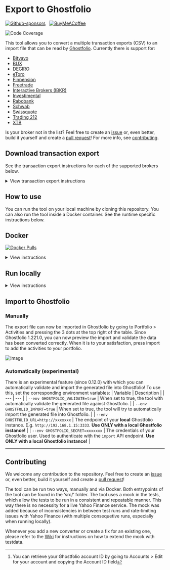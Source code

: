 # Export to Ghostfolio

[![Github-sponsors](https://img.shields.io/badge/sponsor-30363D?style=for-the-badge&logo=GitHub-Sponsors&logoColor=#EA4AAA)](https://github.com/sponsors/dickwolff) &nbsp;
[![BuyMeACoffee](https://img.shields.io/badge/Buy%20Me%20a%20Coffee-ffdd00?style=for-the-badge&logo=buy-me-a-coffee&logoColor=black)](https://www.buymeacoffee.com/dickw0lff) 

![Code Coverage](https://img.shields.io/endpoint?url=https://gist.githubusercontent.com/dickwolff/dd5dc24ffa62de59b3d836f856f48a10/raw/cov.json)

This tool allows you to convert a multiple transaction exports (CSV) to an import file that can be read by [Ghostfolio](https://github.com/ghostfolio/ghostfolio/). Currently there is support for:

- [Bitvavo](https://bitvavo.com)
- [BUX](https://bux.com)
- [DEGIRO](https://degiro.com)
- [eToro](https://www.etoro.com/)
- [Finpension](https://finpension.ch)
- [Freetrade](https://freetrade.io)
- [Interactive Brokers (IBKR)](https://www.interactivebrokers.com)
- [Investimental](https://www.investimental.ro/)
- [Rabobank](https://rabobank.nl)
- [Schwab](https://www.schwab.com)
- [Swissquote](https://en.swissquote.com/)
- [Trading 212](https://trading212.com)
- [XTB](https://www.xtb.com/int)

Is your broker not in the list? Feel free to create an [issue](https://github.com/dickwolff/Export-To-Ghostfolio/issues/new) or, even better, build it yourself and create a [pull request](https://github.com/dickwolff/Export-To-Ghostfolio/compare)! For more info, see [contributing](#contributing).

## Download transaction export

See the transaction export instructions for each of the supported brokers below.

<details>
<summary>View transaction export instructions</summary>

### Bitvavo

Login to your Bitvavo account and click on your name at the top-right. Next, click "Transaction history". Click the blue "Export" button at the to to create an export. Select one of the CSv options and again click "Export".

![Export instructions for Bitvavo](./assets/export-bitvavo.jpg)

## BUX
Open the app and go to "Account Value", and then "View History". Click the download icon in the top right corner to download your transaction history. The export will be sent to your email address. 

_Due to limitations by BUX, you can request up to 3 CSV exports per day!_.

### DEGIRO

Login to your DEGIRO account and create an export file (via Inbox > Account Overview, see image below). Choose the period from which you wish to export your history and click download.

![Export instructions for DEGIRO](./assets/export-degiro.jpg)

### eToro

Login to your eToro account and navigate to "Portfolio". Then select "History" in the top menu. Next, click on the icon on the far right and select "Account statement". Choose the dates of interest and click "Create". On the next page, click on the Excel icon on the top right to download the file. After downloading, open the file in Excel and delete all the tabs except the "Account Activity" tab. Then use Excel to convert the file to CSV.

### Finpension

Login to your Finpension account. Select your portfolio from the landing page. Then to the right of the screen select “Transactions”, on the following page to the right notice “transaction report (CSV-file)” and click to email or click to download locally.

### Freetrade

Open the Freetrade app. Select your portfolio from the option in the top-left under the "Portfolio" heading. Select "Activity" from the list of icons along the bottom of the screen. Select the share icon in the top-right corner and then follow the on-screen instructions.

### Interactive Brokers (IBKR)

Login to your Interactive Brokers account. Navigate to Account Management and click "Reporting" in the sidebar. Next, click on the "Flex Queries"-tab in the "Reporting" section. From the Flex "Queries section", Click the plus (+) icon on the right side to create a new Flex Query. Create a new Flex Query for Trades, and another one for Dividends. Set the export format to "CSV". See the required columns below the image.

![Export instructions for IBKR](./assets/export-ibkr.jpg)

#### Trades

For trades, select "Trades". Then select the following properties: `Buy/Sell, TradeDate, ISIN, Quantity, TradePrice, TradeMoney, CurrencyPrimary, IBCommission, IBCommissionCurrency`.

#### Dividends

For dividends, select "Cash Transactions". Then select the following properties: `Type, SettleDate, ISIN, Description, Amount, CurrencyPrimary`.

### Investimental

Login to your Investimental account and click on the "Orders Daily Log". Select account and desired time period then click refresh button. Transactions should appear and then click on the download button.

![Export instructions for Investimental](./assets/export-investimental.png)

### Rabobank

Login to Rabobank and navigate to your investments. Navigate to "Transactions & Contract Notes" (Mutaties & Nota's). Select the range you wish to export at the top. Then scroll to the bottom of the page and click "Export as .csv"

### Schwab

Login to your Schwab account. Go to “Accounts” then “History”. Select the account you want to download details from. Select the “Date Range” and select “Export” (csv). Save the file.

![Export instructions for Schwab](./assets/export-schwab.jpg)

### Swissquote

Login to your Swissquote account. From the bar menu click on “Transactions”. Select the desired time period as well as types and then select the “export CSV” button to the right.

### Trading 212

Login to your Trading 212 account and create an export file (via History > Download icon). Choose the period from which you wish to export your history and click download.

### XTB

Login to your XTB account and from the top bar click on "Account history", then "Cash operations". Click the "Export button". Choose the period from which you wish to export your history, select report type "Cash Operations" choose file format "csv" then click "Export Report" button.

</details>

## How to use

You can run the tool on your local machine by cloning this repository. You can also run the tool inside a Docker container. See the runtime specific instructions below.

## Docker

[![Docker Pulls](https://img.shields.io/docker/pulls/dickwolff/export-to-ghostfolio?style=for-the-badge)](https://hub.docker.com/r/dickwolff/export-to-ghostfolio)

<details>
<summary>View instructions</summary>

### System requirements

To run the Docker container you need to have [Docker](https://docs.docker.com/get-docker/) installed on your machine. The image is published to [Docker Hub](https://hub.docker.com/r/dickwolff/export-to-ghostfolio).

### How to use with the Dockerhub image

Contrary to the locally run version of the tool, the containerized version tries to determine which file type to process by looking to the header line inside the file. So there is no need to specify which converter to use.

You can then run the image like:

```console
docker run --rm -v {local_in-folder}:/var/tmp/e2g-input -v {local_out_folder}:/var/tmp/e2g-output --env GHOSTFOLIO_ACCOUNT_ID=xxxxxxx dickwolff/export-to-ghostfolio
```

The following parameters can be given to the Docker run command.

| Command | Optional | Description |
| ------- | -------- | ----------- |
| `-v {local_in-folder}:/var/tmp/e2g-input` | N | The input folder where you put the files to be processed |
| `-v {local_out_folder}:/var/tmp/e2g-output` | N | The output folder where the Ghostfolio import JSON will be placed. Also the input file will be moved here when an error ocurred while processing the file. |
| `-v {local_cache_folder}:/var/tmp/e2g-cache` | Y | The folder where Yahoo Finance symbols will be cached  |
| `--env GHOSTFOLIO_ACCOUNT_ID=xxxxxxx` | N | Your Ghostolio account ID [^1] |
| `--env USE_POLLING=true` | Y | When set to true, the container will continously look for new files to process and the container will not stop. |
| `--env DEBUG_LOGGING=true` | Y | When set to true, the container will show logs in more detail, useful for error tracing. |
| `--env PURGE_CACHE=true` | Y | When set to true, the file cache will be purged on start. |
| `--env GHOSTFOLIO_VALIDATE=true` | Y | When set to true, the tool with automatically validate the generated file against Ghostfolio. |
| `--env GHOSTFOLIO_IMPORT=true` | Y | When set to true, the tool will try to automatically import the generated file into Ghostfolio. |
| `--env GHOSTFOLIO_URL=http://xxxxxxx` | Y | The endpoint of your **local** Ghostfolio instance. E.g. `http://192.168.1.15:3333`. **Use ONLY with a local Ghostfolio instance!** |
| `--env GHOSTFOLIO_SECRET=xxxxxxx` | Y | The credentials of your Ghostfolio user. Used to authenticate with the `import` API endpoint. **Use ONLY with a local Ghostfolio instance!** |

[^1]: You can retrieve your Ghostfolio account ID by going to Accounts > Edit for your account and copying the Account ID field 

![image](assets/account_settings.png)

### How to use by generating your own image

Use this option if you wish to run using an isolated docker environment where you have full control over the image and thus can trust it to contain only what is expected.

Clone this repository to your system and then run:

```console
docker build -t export-to-ghostfolio .
docker run --rm -v {local_in-folder}:/var/tmp/e2g-input -v {local_out_folder}:/var/tmp/e2g-output --env GHOSTFOLIO_ACCOUNT_ID=xxxxxxx -t export-to-ghostfolio
```

You can use the same options as above for using the image on Dockerhub

### Caching

The tool uses `cacache` to store data retrieved from Yahoo Finance inside the container. This way the load on Yahoo Finance is reduced and the tool should run faster. The cached data is stored inside the container in `/var/tmp/e2g-cache`. If you feel you need to invalidate your cache, you can do so by adding `--env PURGE_CACHE=true` to your run command. This will clear the cache on container start, and the tool will recreate the cache the next time it has to retrieve data from Yahoo Finance.

</details>

## Run locally

<details>
<summary>View instructions</summary>

### System requirements

The tool requires you to install the latest LTS version of Node, which you can download [here](https://nodejs.org/en/download/). The tool can run on any OS on which you can install Node.

### Use the tool

Next, clone the repo to your local machine and open with your editor of choice (e.g. Visual Studio Code).

Run `npm install` to install all required packages.

The repository contains a sample `.env` file. Rename this from `.env.sample`.

- Put your export file path in the `INPUT_FILE` variable. This has to be relative to the root of the project.
- Put the Ghostfolio account name where you want your transactions to end up at in `GHOSTFOLIO_ACCOUNT_ID` 
  - This can be retrieved by going to Accounts > select your account and copying the ID from the URL 
  
    ![image](https://user-images.githubusercontent.com/5620002/203353840-f5db7323-fb2f-4f4f-befc-e4e340466a74.png)
- Optionally you can set the `GHOSTFOLIO_UPDATE_CASH` variable to `TRUE` to automatically update your Ghostfolio account cash balance after processing the activities.
- Optionally you can enable debug logging by setting the `DEBUG_LOGGING` variable to `TRUE`.

You can now run `npm run start [exporttype]`. See the table with run commands below. The tool will open your export and will convert this. It retrieves the symbols that are supported with YAHOO Finance (e.g. for European stocks like `ASML`, it will retrieve `ASML.AS` by the corresponding ISIN).

| Exporter      | Run command                         |
| ------------- | ----------------------------------- |
| Bitvavo       | `run start bitvavo` (or `bv`)       |
| BUX           | `run start bux`                     |
| DEGIRO        | `run start degiro`                  |
| eToro         | `run start etoro`                   |
| Finpension    | `run start finpension` (or `fp`)    |
| Freetrade     | `run start freetrade`  (or `ft`)    |
| IBKR          | `run start ibkr`                    |
| Investimental | `run start investimental`           |
| Rabobank      | `run start rabobank`                |
| Schwab        | `run start schwab`                  |
| Swissquote    | `run start swissquote` (or `sq`)    |
| Trading 212   | `run start trading212` (or `t212`)  |
| XTB           | `run start xtb`                     |

### Caching

The tool uses `cacache` to store data retrieved from Yahoo Finance on disk. This way the load on Yahoo Finance is reduced and the tool should run faster. The cached data is stored in `/var/tmp/e2g-cache`. If you feel you need to invalidate your cache, you can do so by removing the folder and the tool will recreate the cache when you run it the next time.

</details>

## Import to Ghostfolio

### Manually

The export file can now be imported in Ghostfolio by going to Portfolio > Activities and pressing the 3 dots at the top right of the table. Since Ghostfolio 1.221.0, you can now preview the import and validate the data has been converted correctly. When it is to your satisfaction, press import to add the activities to your portfolio.

![image](https://user-images.githubusercontent.com/5620002/203356387-1f42ca31-7cff-44a5-8f6c-84045cf7101e.png)

### Automatically (experimental)

There is an experimental feature (since 0.12.0) with which you can automatically validate and import the generated file into Ghostfolio! To use this, set the corresponding environment variables:
| Variable | Description |
| --- | --- |
| `--env GHOSTFOLIO_VALIDATE=true` | When set to true, the tool with automatically validate the generated file against Ghostfolio. |
| `--env GHOSTFOLIO_IMPORT=true` | When set to true, the tool will try to automatically import the generated file into Ghostfolio. |
| `--env GHOSTFOLIO_URL=http://xxxxxxx` | The endpoint of your **local** Ghostfolio instance. E.g. `http://192.168.1.15:3333`. **Use ONLY with a local Ghostfolio instance!** |
| `--env GHOSTFOLIO_SECRET=xxxxxxx` | The credentials of your Ghostfolio user. Used to authenticate with the `import` API endpoint. **Use ONLY with a local Ghostfolio instance!** |

---

## Contributing

We welcome any contribution to the repository. Feel free to create an [issue](https://github.com/dickwolff/Export-To-Ghostfolio/issues/new) or, even better, build it yourself and create a [pull request](https://github.com/dickwolff/Export-To-Ghostfolio/compare)!

The tool can be run two ways, manually and via Docker. Both entrypoints of the tool can be found in the ‘src/‘ folder. 
The tool uses a mock in the tests, which allow the tests to be run in a consistent and repeatable manner. This way there is no necessity for a live Yahoo Finance service. The mock was added because of inconsistencies in between test runs and rate-limiting issues with Yahoo Finance (with multiple consequetive runs, especially when running locally).

Whenever you add a new converter or create a fix for an existing one, please refer to the [Wiki](https://github.com/dickwolff/Export-To-Ghostfolio/wiki/Add-new-testdata-to-Yahoo-Finance-mock) for instructions on how to extend the mock with testdata.
